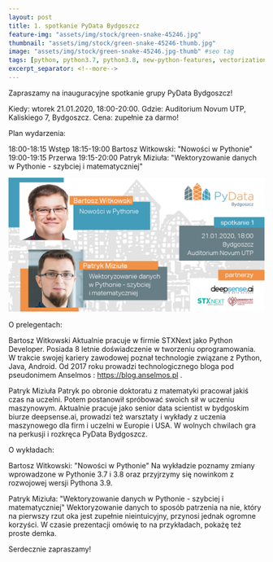 ```yaml
---
layout: post
title: 1. spotkanie PyData Bydgoszcz
feature-img: "assets/img/stock/green-snake-45246.jpg"
thumbnail: "assets/img/stock/green-snake-45246-thumb.jpg"
image: "assets/img/stock/green-snake-45246.jpg-thumb" #seo tag
tags: [python, python3.7, python3.8, new-python-features, vectorization, data-science]
excerpt_separator: <!--more-->
---
```


Zapraszamy na inauguracyjne spotkanie grupy PyData Bydgoszcz!

Kiedy: wtorek 21.01.2020, 18:00-20:00.
Gdzie: Auditorium Novum UTP, Kaliskiego 7, Bydgoszcz.
Cena: zupełnie za darmo!
<!--more-->
Plan wydarzenia:

18:00-18:15 Wstęp
18:15-19:00 Bartosz Witkowski: "Nowości w Pythonie"
19:00-19:15 Przerwa
19:15-20:00 Patryk Miziuła: "Wektoryzowanie danych w Pythonie - szybciej i matematyczniej"

![Meetup image](/assets/img/meetups/2020.01-fb.jpg)

O prelegentach:

Bartosz Witkowski
Aktualnie pracuje w firmie STXNext jako Python Developer. Posiada 8 letnie doświadczenie w tworzeniu oprogramowania. W trakcie swojej kariery zawodowej poznał technologie związane z Python, Java, Android. Od 2017 roku prowadzi technologicznego bloga pod pseudonimem Anselmos : https://blog.anselmos.pl .

Patryk Miziuła
Patryk po obronie doktoratu z matematyki pracował jakiś czas na uczelni. Potem postanowił spróbować swoich sił w uczeniu maszynowym. Aktualnie pracuje jako senior data scientist w bydgoskim biurze deepsense.ai, prowadzi też warsztaty i wykłady z uczenia maszynowego dla firm i uczelni w Europie i USA. W wolnych chwilach gra na perkusji i rozkręca PyData Bydgoszcz.

O wykładach:

Bartosz Witkowski: "Nowości w Pythonie"
Na wykładzie poznamy zmiany wprowadzone w Pythonie 3.7 i 3.8 oraz przyjrzymy się nowinkom z rozwojowej wersji Pythona 3.9.

Patryk Miziuła: "Wektoryzowanie danych w Pythonie - szybciej i matematyczniej"
Wektoryzowanie danych to sposób patrzenia na nie, który na pierwszy rzut oka jest zupełnie nieintuicyjny, przynosi jednak ogromne korzyści. W czasie prezentacji omówię to na przykładach, pokażę też proste demka.

Serdecznie zapraszamy!
